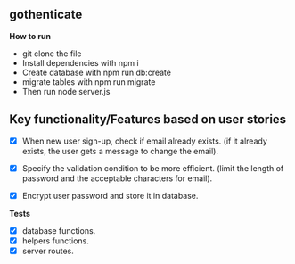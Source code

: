 ## gothenticate

**How to run**

  * git clone the file
  * Install dependencies with npm i
  * Create database with npm run db:create
  * migrate tables with npm run migrate
  * Then run node server.js

**Key functionality/Features based on user stories**
---

* [x] When new user sign-up, check if email already exists.
(if it already exists, the user gets a message to change the email).

* [x] Specify the validation condition to be more efficient.
(limit the length of password and the acceptable characters for email).

* [x] Encrypt user password and store it in database.

**Tests**
- [x] database functions.
- [x] helpers functions.
- [x] server routes.

